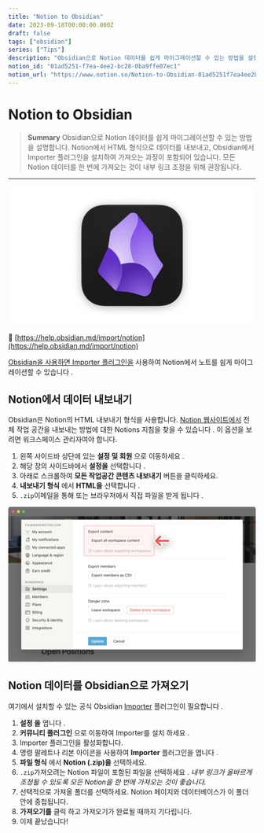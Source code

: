 ```yaml
---
title: "Notion to Obsidian"
date: 2023-09-18T00:00:00.000Z
draft: false
tags: ["obsidian"]
series: ["Tips"]
description: "Obsidian으로 Notion 데이터를 쉽게 마이그레이션할 수 있는 방법을 설명합니다. Notion에서 HTML 형식으로 데이터를 내보내고, Obsidian에서 Importer 플러그인을 설치하여 가져오는 과정이 포함되어 있습니다. 모든 Notion 데이터를 한 번에 가져오는 것이 내부 링크 조정을 위해 권장됩니다."
notion_id: "01ad5251-f7ea-4ee2-bc28-0ba9ffe07ec1"
notion_url: "https://www.notion.so/Notion-to-Obsidian-01ad5251f7ea4ee2bc280ba9ffe07ec1"
---
```


# Notion to Obsidian

> **Summary**
> Obsidian으로 Notion 데이터를 쉽게 마이그레이션할 수 있는 방법을 설명합니다. Notion에서 HTML 형식으로 데이터를 내보내고, Obsidian에서 Importer 플러그인을 설치하여 가져오는 과정이 포함되어 있습니다. 모든 Notion 데이터를 한 번에 가져오는 것이 내부 링크 조정을 위해 권장됩니다.

---


![Image](image_49f5a6ca9beb.png)

🔗 [https://help.obsidian.md/import/notion](https://help.obsidian.md/import/notion)

[Obsidian을 사용하면 Importer 플러그인을](https://help.obsidian.md/Plugins/Importer) 사용하여 Notion에서 노트를 쉽게 마이그레이션할 수 있습니다 .

## Notion에서 데이터 내보내기

Obsidian은 Notion의 HTML 내보내기 형식을 사용합니다. [Notion 웹사이트에서](https://www.notion.so/help/export-your-content) 전체 작업 공간을 내보내는 방법에 대한 Notions 지침을 찾을 수 있습니다 . 이 옵션을 보려면 워크스페이스 관리자여야 합니다.

1. 왼쪽 사이드바 상단에 있는 **설정 및 회원** 으로 이동하세요 .
2. 해당 창의 사이드바에서 **설정을** 선택합니다 .
3. 아래로 스크롤하여 **모든 작업공간 콘텐츠 내보내기** 버튼을 클릭하세요.
4. **내보내기 형식** 에서 **HTML을** 선택합니다 .
5. `.zip`이메일을 통해 또는 브라우저에서 직접 파일을 받게 됩니다 .

![Image](image_2d6035bc6ba4.png)

## Notion 데이터를 Obsidian으로 가져오기

여기에서 설치할 수 있는 공식 Obsidian [Importer](https://help.obsidian.md/Plugins/Importer) 플러그인이 필요합니다 .

1. **설정 을** 엽니다 .
2. **커뮤니티 플러그인** 으로 이동하여 Importer를 설치 하세요 .
3. Importer 플러그인을 활성화합니다.
4. 명령 팔레트나 리본 아이콘을 사용하여 **Importer** 플러그인을 엽니다 .
5. **파일 형식** 에서 **Notion (.zip)을** 선택하세요.
6. `.zip`가져오려는 Notion 파일이 포함된 파일을 선택하세요 . *내부 링크가 올바르게 조정될 수 있도록 모든 Notion을 한 번에 가져오는 것이 좋습니다.*
7. 선택적으로 가져올 폴더를 선택하세요. Notion 페이지와 데이터베이스가 이 폴더 안에 중첩됩니다.
8. **가져오기를** 클릭 하고 가져오기가 완료될 때까지 기다립니다.
9. 이제 끝났습니다!

